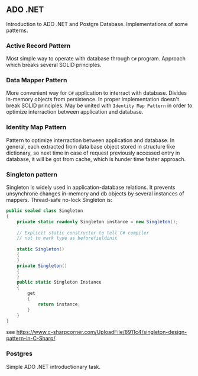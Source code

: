 ## ADO .NET

Introduction to ADO .NET and Postgre Database. Implementations of some patterns.

### Active Record Pattern

Most simple way to operate with database through `C#` program. Approach which breaks several SOLID principles. 

### Data Mapper Pattern

More convenient way for `C#` application to interract with database. Divides in-memory objects from persistence. In proper implementation doesn't break SOLID principles. May be united with `Identity Map Pattern` in order to optimize interraction between application and database.

### Identity Map Pattern

Pattern to optimize interraction between application and database. In general, each extracted from data base object stored in structure like dictionary, so next time in case of request previously accessed entry in database, it will be got from cache, which is hunder time faster approach.

### Singleton pattern

Singleton is widely used in application-database relations. It prevents unsynchrone changes in-memory and db objects by several instances of mappers. Thread-safe no-lock Singleton is:

```cs
public sealed class Singleton  
{  
    private static readonly Singleton instance = new Singleton();
	
    // Explicit static constructor to tell C# compiler  
    // not to mark type as beforefieldinit  
	
    static Singleton()  
    {  
    }  
    private Singleton()  
    {  
    }  
    public static Singleton Instance  
    {  
        get  
        {  
            return instance;  
        }  
    }  
}  
```

see https://www.c-sharpcorner.com/UploadFile/8911c4/singleton-design-pattern-in-C-Sharp/


### Postgres 

Simple ADO .NET introductionary task.
